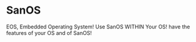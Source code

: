 # SanOS
EOS, Embedded Operating System!
Use SanOS WITHIN Your OS! have the features of your OS and of SanOS!
